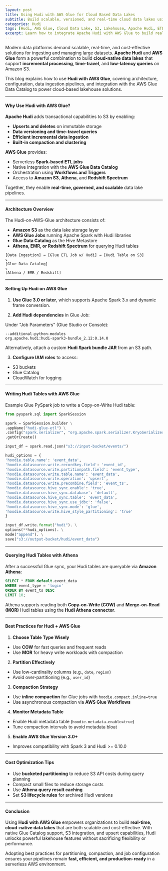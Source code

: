 ```yaml
---
layout: post
title: Using Hudi with AWS Glue for Cloud Based Data Lakes
subtitle: Build scalable, versioned, and real-time cloud data lakes using Apache Hudi and AWS Glue
categories: Hudi
tags: [Hudi, AWS Glue, Cloud Data Lake, S3, Lakehouse, Apache Hudi, ETL, Big Data]
excerpt: Learn how to integrate Apache Hudi with AWS Glue to build real-time, cloud-native data lakes on Amazon S3. Discover configuration tips, catalog integration, and best practices for scalable lakehouse solutions.
---
```

Modern data platforms demand scalable, real-time, and cost-effective solutions for ingesting and managing large datasets. **Apache Hudi** and **AWS Glue** form a powerful combination to build **cloud-native data lakes** that support **incremental processing**, **time-travel**, and **low-latency queries** on Amazon S3.

This blog explains how to use **Hudi with AWS Glue**, covering architecture, configuration, data ingestion pipelines, and integration with the AWS Glue Data Catalog to power cloud-based lakehouse solutions.

---

#### Why Use Hudi with AWS Glue?

**Apache Hudi** adds transactional capabilities to S3 by enabling:
- **Upserts and deletes** on immutable storage
- **Data versioning and time-travel queries**
- **Efficient incremental data ingestion**
- **Built-in compaction and clustering**

**AWS Glue** provides:
- Serverless **Spark-based ETL jobs**
- Native integration with the **AWS Glue Data Catalog**
- Orchestration using **Workflows and Triggers**
- Access to **Amazon S3**, **Athena**, and **Redshift Spectrum**

Together, they enable **real-time, governed, and scalable** data lake pipelines.

---

#### Architecture Overview

The Hudi-on-AWS-Glue architecture consists of:

- **Amazon S3** as the data lake storage layer
- **AWS Glue Jobs** running Apache Spark with Hudi libraries
- **Glue Data Catalog** as the Hive Metastore
- **Athena, EMR, or Redshift Spectrum** for querying Hudi tables

```
[Data Ingestion] → [Glue ETL Job w/ Hudi] → [Hudi Table on S3]  
↘  
[Glue Data Catalog]  
↘  
[Athena / EMR / Redshift]  
```

---

#### Setting Up Hudi on AWS Glue

1. **Use Glue 3.0 or later**, which supports Apache Spark 3.x and dynamic frame conversion.

2. **Add Hudi dependencies** in Glue Job:

Under "Job Parameters" (Glue Studio or Console):

```
--additional-python-modules  
org.apache.hudi:hudi-spark3-bundle_2.12:0.14.0  
```

Alternatively, attach a custom **Hudi Spark bundle JAR** from an S3 path.

3. **Configure IAM roles** to access:
- S3 buckets
- Glue Catalog
- CloudWatch for logging

---

#### Writing Hudi Tables with AWS Glue

Example Glue PySpark job to write a Copy-on-Write Hudi table:

```python
from pyspark.sql import SparkSession

spark = SparkSession.builder \
.appName("hudi-glue-etl") \
.config("spark.serializer", "org.apache.spark.serializer.KryoSerializer") \
.getOrCreate()

input_df = spark.read.json("s3://input-bucket/events/")

hudi_options = {
'hoodie.table.name': 'event_data',
'hoodie.datasource.write.recordkey.field': 'event_id',
'hoodie.datasource.write.partitionpath.field': 'event_type',
'hoodie.datasource.write.table.name': 'event_data',
'hoodie.datasource.write.operation': 'upsert',
'hoodie.datasource.write.precombine.field': 'event_ts',
'hoodie.datasource.hive_sync.enable': 'true',
'hoodie.datasource.hive_sync.database': 'default',
'hoodie.datasource.hive_sync.table': 'event_data',
'hoodie.datasource.hive_sync.use_jdbc': 'false',
'hoodie.datasource.hive_sync.mode': 'glue',
'hoodie.datasource.write.hive_style_partitioning': 'true'
}

input_df.write.format("hudi"). \
options(**hudi_options). \
mode("append"). \
save("s3://output-bucket/hudi/event_data")
```

---

#### Querying Hudi Tables with Athena

After a successful Glue sync, your Hudi tables are queryable via **Amazon Athena**:

```sql
SELECT * FROM default.event_data  
WHERE event_type = 'login'  
ORDER BY event_ts DESC  
LIMIT 10;
```

Athena supports reading both **Copy-on-Write (COW)** and **Merge-on-Read (MOR)** Hudi tables using the **Hudi Athena connector**.

---

#### Best Practices for Hudi + AWS Glue

1. **Choose Table Type Wisely**
  - Use **COW** for fast queries and frequent reads
  - Use **MOR** for heavy write workloads with compaction

2. **Partition Effectively**
  - Use low-cardinality columns (e.g., `date`, `region`)
  - Avoid over-partitioning (e.g., `user_id`)

3. **Compaction Strategy**
  - Use **inline compaction** for Glue jobs with `hoodie.compact.inline=true`
  - Use asynchronous compaction via **AWS Glue Workflows**

4. **Monitor Metadata Table**
  - Enable Hudi metadata table (`hoodie.metadata.enable=true`)
  - Tune compaction intervals to avoid metadata bloat

5. **Enable AWS Glue Version 3.0+**
  - Improves compatibility with Spark 3 and Hudi >= 0.10.0

---

#### Cost Optimization Tips

- Use **bucketed partitioning** to reduce S3 API costs during query planning
- Compact small files to reduce storage costs
- Use **Athena query result caching**
- Set **S3 lifecycle rules** for archived Hudi versions

---

#### Conclusion

Using **Hudi with AWS Glue** empowers organizations to build **real-time, cloud-native data lakes** that are both scalable and cost-effective. With native Glue Catalog support, S3 integration, and upsert capabilities, Hudi unlocks powerful lakehouse features without sacrificing flexibility or performance.

Adopting best practices for partitioning, compaction, and job configuration ensures your pipelines remain **fast, efficient, and production-ready** in a serverless AWS environment.
